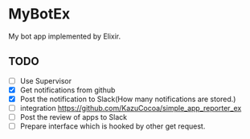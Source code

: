 MyBotEx
========

My bot app implemented by Elixir.

## TODO

- [ ] Use Supervisor
- [x] Get notifications from github
- [x] Post the notification to Slack(How many notifications are stored.)
- [ ] integration https://github.com/KazuCocoa/simple_app_reporter_ex
- [ ] Post the review of apps to Slack
- [ ] Prepare interface which is hooked by other get request.
